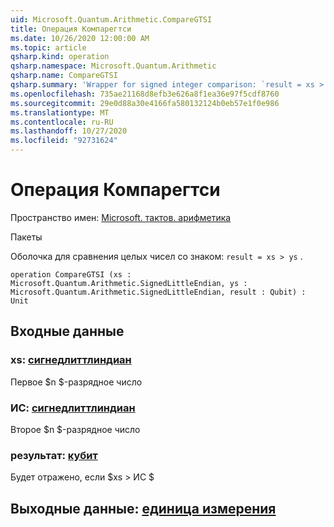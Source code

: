 ```yaml
---
uid: Microsoft.Quantum.Arithmetic.CompareGTSI
title: Операция Компарегтси
ms.date: 10/26/2020 12:00:00 AM
ms.topic: article
qsharp.kind: operation
qsharp.namespace: Microsoft.Quantum.Arithmetic
qsharp.name: CompareGTSI
qsharp.summary: 'Wrapper for signed integer comparison: `result = xs > ys`.'
ms.openlocfilehash: 735ae21168d8efb3e626a8f1ea36e97f5cdf8760
ms.sourcegitcommit: 29e0d88a30e4166fa580132124b0eb57e1f0e986
ms.translationtype: MT
ms.contentlocale: ru-RU
ms.lasthandoff: 10/27/2020
ms.locfileid: "92731624"
---
```

# <a name="comparegtsi-operation"></a>Операция Компарегтси

Пространство имен: [Microsoft. тактов. арифметика](xref:Microsoft.Quantum.Arithmetic)

Пакеты [](https://nuget.org/packages/)


Оболочка для сравнения целых чисел со знаком: `result = xs > ys` .

```qsharp
operation CompareGTSI (xs : Microsoft.Quantum.Arithmetic.SignedLittleEndian, ys : Microsoft.Quantum.Arithmetic.SignedLittleEndian, result : Qubit) : Unit
```


## <a name="input"></a>Входные данные

### <a name="xs--signedlittleendian"></a>xs: [сигнедлиттлиндиан](xref:Microsoft.Quantum.Arithmetic.SignedLittleEndian)

Первое $n $-разрядное число


### <a name="ys--signedlittleendian"></a>ИС: [сигнедлиттлиндиан](xref:Microsoft.Quantum.Arithmetic.SignedLittleEndian)

Второе $n $-разрядное число


### <a name="result--qubit"></a>результат: [кубит](xref:microsoft.quantum.lang-ref.qubit)

Будет отражено, если $xs > ИС $



## <a name="output--unit"></a>Выходные данные: [единица измерения](xref:microsoft.quantum.lang-ref.unit)

